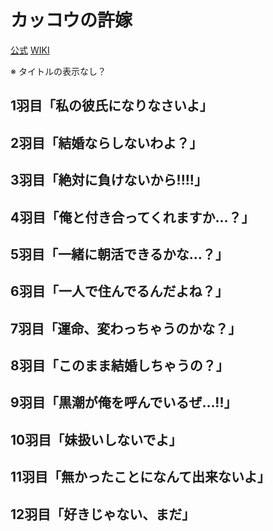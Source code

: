 # カッコウの許嫁

[公式](https://cuckoos-anime.com/) 
[WIKI](https://ja.wikipedia.org/wiki/%E3%82%AB%E3%83%83%E3%82%B3%E3%82%A6%E3%81%AE%E8%A8%B1%E5%AB%81) 

※ タイトルの表示なし？

## 1羽目「私の彼氏になりなさいよ」

## 2羽目「結婚ならしないわよ？」

## 3羽目「絶対に負けないから!!!!」

## 4羽目「俺と付き合ってくれますか…？」

## 5羽目「一緒に朝活できるかな…？」

## 6羽目「一人で住んでるんだよね？」

## 7羽目「運命、変わっちゃうのかな？」

## 8羽目「このまま結婚しちゃうの？」

## 9羽目「黒潮が俺を呼んでいるぜ…!!」

## 10羽目「妹扱いしないでよ」

## 11羽目「無かったことになんて出来ないよ」

## 12羽目「好きじゃない、まだ」
